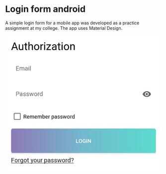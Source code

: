 # Login form android

A simple login form for a mobile app was developed as a practice assignment at my college. The app uses Material Design.

![Image](/images/login.jpg)